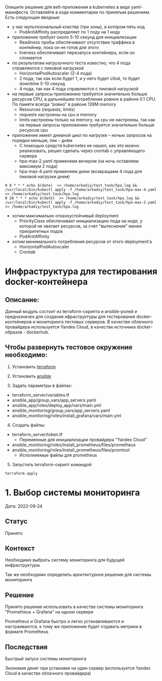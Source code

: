 Опишите решение для веб-приложения в kubernetes в виде yaml-манифеста. Оставляйте в коде комментарии по принятым решениям. Есть следующие вводные:

- у нас мультизональный кластер (три зоны), в котором пять нод
  - PodAntiAffinity распределяет по 1 поду на 1 ноду
- приложение требует около 5-10 секунд для инициализации
  - Readiness пробы обеспечивают отсутствие траффика в контейнер, пока он не готов для этого
  - liveness обеспечивает перезапуск контейнера, если он сломается
- по результатам нагрузочного теста известно, что 4 пода справляются с пиковой нагрузкой
  - HorizontalPodAutoscaler (2-4 пода)
  - 2 пода, так как если будет 1, и у него будет сбой, то будет downtime 5-10 секунд
  - 4 пода, так как 4 пода справляются с пиковой нагрузкой
- на первые запросы приложению требуется значительно больше ресурсов CPU, в дальнейшем потребление ровное в районе 0.1 CPU. По памяти всегда “ровно” в районе 128M memory
  - Resources (requests, limits)
  - requests настроены на cpu и memory
  - limits настроены только на memory, на cpu не настроены, так как на первые запросы приложению требуется значительно больше ресурсов cpu
- приложение имеет дневной цикл по нагрузке – ночью запросов на порядки меньше, пик – днём
  - С помощью средств kubernetes не нашел, как это можно реализовать, решил сделать через crontab с управляющего сервера
  - hpa-max-2.yaml применяем вечером (на ночь оставляем максимум 2 пода)
  - hpa-max-4.yaml применяем днем (возвращаем 4 пода для пиковой нагрузки днем)
```
0 8 * * * echo $(date)  >> /home/arkadiy/test_task/hpa.log && /usr/local/bin/kubectl apply -f /home/arkadiy/test_task/hpa-max-4.yaml >> /home/arkadiy/test_task/hpa.log
0 20 * * * echo $(date)  >> /home/arkadiy/test_task/hpa.log && /usr/local/bin/kubectl apply -f /home/arkadiy/test_task/hpa-max-2.yaml >> /home/arkadiy/test_task/hpa.log
```
- хотим максимально отказоустойчивый deployment
  - PriorityClass обеспечивает инициализацию пода на ноде, у которой не хватает ресурсов, за счет "вытеснения" менее приоритетных подов
  - PodAntiAffinity
- хотим минимального потребления ресурсов от этого deployment’а
  - HorizontalPodAutoscaler
  - Crontab









# Инфраструктура для тестирования docker-контейнера

## Описание:

Данный модуль состоит из terraform-скрипта и ansible-ролей и предназначен для создания ифраструктуры для тестирования docker-контейнеров и мониторинга тестовых серверов. В качестве облачного провайдера используется Yandex Cloud, в качестве источника docker-образов - dockerhub.

## Чтобы развернуть тестовое окружение необходимо:

1. Установить [terraform](https://learn.hashicorp.com/tutorials/terraform/install-cli)

2. Установить [ansible](https://docs.ansible.com/ansible/latest/installation_guide/intro_installation.html)

3. Задать параметры в файлах:
- terraform_server/variables.tf
- ansible_app/group_vars/app_servers.yaml
- ansible_app/roles/deploy_app/vars/main.yml
- ansible_monitoring/group_vars/app_servers.yaml
- ansible_monitoring/roles/install_grafana/vars/main.yml

4. Создать файлы:

- terraform_server/token.tf
  - Переменные для инициализации провайдера "Yandex Cloud"
- ansible_monitoring/roles/install_prometheus/files/prometheus
- ansible_monitoring/roles/install_prometheus/files/promtool
  - Исполняемые файлы для prometheus

5. Запустить terraform-скрипт командой:
```
terraform apply
```








# 1. Выбор системы мониторинга

Дата: 2022-09-24

## Статус

Принято

## Контекст

Необходимо выбрать систему мониторинга для будущей инфраструктуры

Так же необходимо определить архитектурное решение для системы мониторинга

## Решение

Принято решение использовать в качестве системы мониторинга "Prometheus + Grafana" на одном сервере

Prometheus и Grafana быстро и легко устанавливаются и настраиваются, к тому же приложение будет отдавать метрики в формате Prometheus

## Последствия

Быстрый запуск системы мониторинга

Экономия денег при установке на один сервер (используется Yandex Cloud в качестве облачного провайдера)
